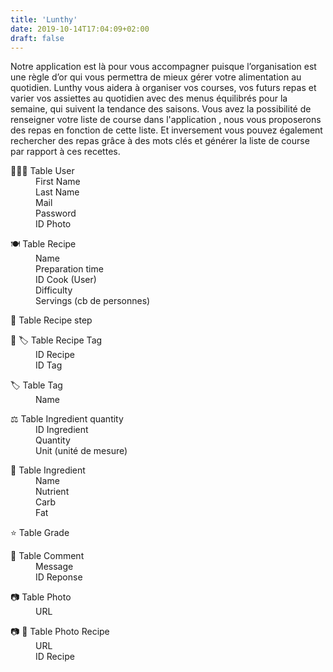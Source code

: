 ```yaml
---
title: 'Lunthy'
date: 2019-10-14T17:04:09+02:00
draft: false
---
```


Notre application est là pour vous accompagner puisque l’organisation est une règle d’or qui vous permettra de mieux gérer votre alimentation au quotidien. Lunthy vous aidera à organiser vos courses, vos futurs repas et varier vos assiettes au quotidien avec des menus équilibrés pour la semaine, qui suivent la tendance des saisons. Vous avez la possibilité de renseigner votre liste de course dans l'application , nous vous proposerons des repas en fonction de cette liste. Et inversement vous pouvez également rechercher des repas grâce à des mots clés et générer la liste de course par rapport à ces recettes.

<div class="row margin-top-30">
    <div>
        <dl>
            <dt>👨🏻‍💻 Table User</dt>
            <dd>First Name</dd>
            <dd>Last Name</dd>
            <dd>Mail</dd>
            <dd>Password</dd>
            <dd>ID Photo</dd>
        </dl>
        <dl>
            <dt>🍽 Table Recipe</dt>
            <dd>Name</dd>
            <dd>Preparation time</dd>
            <dd>ID Cook (User)</dd>
            <dd>Difficulty</dd>
            <dd>Servings (cb de personnes)</dd>
        </dl>
        <dl>
            <dt>📝 Table Recipe step</dt>
        </dl>
        <dl>
            <dt>📝 🏷 Table Recipe Tag</dt>
            <dd>ID Recipe</dd>
            <dd>ID Tag</dd>
        </dl>
        <dl>
            <dt>🏷 Table Tag</dt>
            <dd>Name</dd>
        </dl>
        <dl>
            <dt>⚖️ Table Ingredient quantity</dt>
            <dd>ID Ingredient</dd>
            <dd>Quantity</dd>
            <dd>Unit (unité de mesure)</dd>
        </dl>
        <dl>
            <dt>🥦 Table Ingredient</dt>
            <dd>Name</dd>
            <dd>Nutrient</dd>
            <dd>Carb</dd>
            <dd>Fat</dd>
        </dl>
        <dl>
            <dt>⭐️ Table Grade</dt>
            <dd>
            </dd>
        </dl>
        <dl>
            <dt>💬 Table Comment</dt>
            <dd>Message</dd>
            <dd>ID Reponse</dd>
        </dl>
        <dl>
            <dt>📷 Table Photo</dt>
            <dd>URL</dd>
        </dl>
        <dl>
            <dt>📷 📝 Table Photo Recipe</dt>
            <dd>URL</dd>
            <dd>ID Recipe</dd>
        </dl>
    </div>
    <div class="caption"/>
</div>
